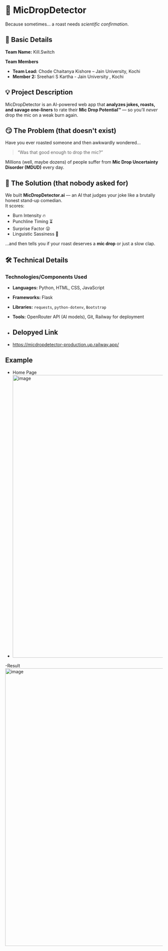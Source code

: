 # 🎤 MicDropDetector

Because sometimes… a roast needs *scientific confirmation*.  


## 📌 Basic Details  

**Team Name:** Kill.Switch 

**Team Members**  
- **Team Lead:** Chode Chaitanya Kishore – Jain University, Kochi  
- **Member 2:** Sreehari S Kartha - Jain University , Kochi  


## 💡 Project Description  
MicDropDetector is an AI-powered web app that **analyzes jokes, roasts, and savage one-liners** to rate their **Mic Drop Potential™** — so you’ll *never* drop the mic on a weak burn again.  


## 😏 The Problem (that doesn't exist)  
Have you ever roasted someone and then awkwardly wondered…  
> “Was that good enough to drop the mic?”  

Millions (well, maybe dozens) of people suffer from **Mic Drop Uncertainty Disorder (MDUD)** every day.  


## 🤯 The Solution (that nobody asked for)  
We built **MicDropDetector.ai** — an AI that judges your joke like a brutally honest stand-up comedian.  
It scores:  
- Burn Intensity 🔥  
- Punchline Timing ⏳  
- Surprise Factor 😮  
- Linguistic Sassiness 💅  

…and then tells you if your roast deserves a **mic drop** or just a slow clap.  


## 🛠️ Technical Details  

### **Technologies/Components Used**  

- **Languages:** Python, HTML, CSS, JavaScript  
- **Frameworks:** Flask  
- **Libraries:** `requests`, `python-dotenv`, `Bootstrap`  
- **Tools:** OpenRouter API (AI models), Git, Railway for deployment

- ## Delopyed Link
- https://micdropdetector-production.up.railway.app/


## Example
- Home Page
- <img width="1919" height="904" alt="image" src="https://github.com/user-attachments/assets/9a0855fb-c7a9-451d-b318-2055f569ec3e" />

-Result
<img width="1909" height="888" alt="image" src="https://github.com/user-attachments/assets/5cf0010a-0284-412f-9df9-4eb98f521e5f" />

